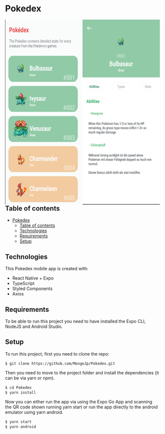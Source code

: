 # Pokedex

<img align="left" width="49%" height="600px" src="./pokedex.png">
<img align="right" width="50%" height="600px" src="./pkdx2.png">


## Table of contents

- [Pokedex](#pokedex)
  - [Table of contents](#table-of-contents)
  - [Technologies](#technologies)
  - [Requirements](#requirements)
  - [Setup](#setup)

## Technologies

This Pokedex mobile app is created with:

- React Native + Expo
- TypeScript
- Styled Components
- Axios

## Requirements

To be able to run this project you need to have installed the Expo CLI, NodeJS and Android Studio.

## Setup

To run this project, first you need to clone the repo:

```
$ git clone https://github.com/MongeJp/Pokedex.git
```

Then you need to move to the project folder and install the dependencies (it can be via yarn or npm).

```
$ cd Pokedex
$ yarn install
```

Now you can either run the app via using the Expo Go App and scanning the QR code shown running yarn start or run the app directly to the android emulator using yarn android.

```
$ yarn start
$ yarn android
```
